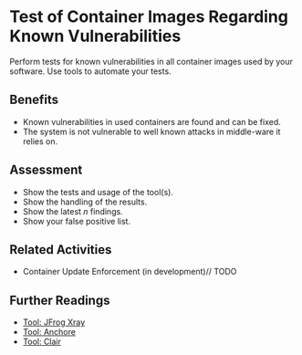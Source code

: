 # Test of Container Images Regarding Known Vulnerabilities

Perform tests for known vulnerabilities in all container images used by your software. Use tools to automate your tests.

## Benefits

- Known vulnerabilities in used containers are found and can be fixed.
- The system is not vulnerable to well known attacks in middle-ware it relies on.

## Assessment

- Show the tests and usage of the tool(s).
- Show the handling of the results.
- Show the latest *n* findings.
- Show your false positive list.

## Related Activities

 - Container Update Enforcement (in development)// TODO

## Further Readings
 - [Tool: JFrog Xray](https://jfrog.com/xray/)
 - [Tool: Anchore](https://anchore.com/)
 - [Tool: Clair](https://github.com/quay/clair/releases)
 
